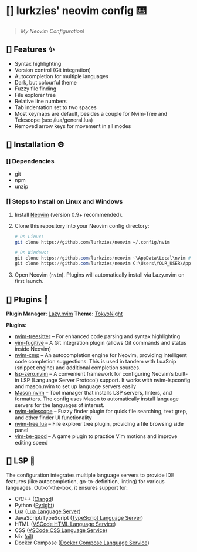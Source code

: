 # [] lurkzies' neovim config ⌨️
> *My Neovim Configuration!*

## [] Features ✨

- Syntax highlighting
- Version control (Git integration)
- Autocompletion for multiple languages
- Dark, but colourful theme
- Fuzzy file finding
- File explorer tree
- Relative line numbers
- Tab indentation set to two spaces
- Most keymaps are default, besides a couple for Nvim-Tree and Telescope (see /lua/general.lua)
- Removed arrow keys for movement in all modes

## [] Installation ⚙️

### [] Dependencies

- git
- npm
- unzip

### [] Steps to Install on Linux and Windows

1. Install [Neovim](https://neovim.io/) (version 0.9+ recommended).
2. Clone this repository into your Neovim config directory:

    ```bash
    # On Linux:
    git clone https://github.com/lurkzies/neovim ~/.config/nvim
    ```

    ```powershell
    # On Windows:
    git clone https://github.com/lurkzies/neovim ~\AppData\Local\nvim # PowerShell
    git clone https://github.com/lurkzies/neovim C:\Users\YOUR_USER\AppData\Local\nvim # cmd
    ```

3. Open Neovim (`nvim`). Plugins will automatically install via Lazy.nvim on first launch.

## [] Plugins 🔌

**Plugin Manager:** [Lazy.nvim](https://github.com/folke/lazy.nvim)
**Theme:** [TokyoNight](https://github.com/folke/tokyonight.nvim)

**Plugins:**
- [nvim-treesitter](https://github.com/nvim-treesitter/nvim-treesitter) – For enhanced code parsing and syntax highlighting
- [vim-fugitive](https://github.com/tpope/vim-fugitive) – A Git integration plugin (allows Git commands and status inside Neovim)
- [nvim-cmp](https://github.com/hrsh7th/nvim-cmp) – An autocompletion engine for Neovim, providing intelligent code completion suggestions. This is used in tandem with LuaSnip (snippet engine) and additional completion sources.
- [lsp-zero.nvim](https://github.com/VonHeikemen/lsp-zero.nvim) – A convenient framework for configuring Neovim’s built-in LSP (Language Server Protocol) support. It works with nvim-lspconfig and mason.nvim to set up language servers easily
- [Mason.nvim](https://github.com/williamboman/mason.nvim) – Tool manager that installs LSP servers, linters, and formatters. The config uses Mason to automatically install language servers for the languages of interest.
- [nvim-telescope](https://github.com/nvim-telescope/telescope.nvim) – Fuzzy finder plugin for quick file searching, text grep, and other finder UI functionality
- [nvim-tree.lua](https://github.com/nvim-tree/nvim-tree.lua) – File explorer tree plugin, providing a file browsing side panel
- [vim-be-good](https://github.com/ThePrimeagen/vim-be-good) – A game plugin to practice Vim motions and improve editing speed

## [] LSP 🔡

The configuration integrates multiple language servers to provide IDE features (like autocompletion, go-to-definition, linting) for various languages. Out-of-the-box, it ensures support for:

- C/C++ ([Clangd](https://github.com/clangd/clangd))
- Python ([Pyright](https://github.com/microsoft/pyright))
- Lua ([Lua Language Server](https://github.com/LuaLS/lua-language-server))
- JavaScript/TypeScript ([TypeScript Language Server](https://github.com/typescript-language-server/typescript-language-server))
- HTML ([VSCode HTML Language Service](https://github.com/microsoft/vscode-html-languageservice))
- CSS ([VSCode CSS Language Service](https://github.com/microsoft/vscode-css-languageservice))
- Nix ([nil](https://github.com/oxalica/nil))
- Docker Compose ([Docker Compose Language Service](https://github.com/microsoft/compose-language-service))
